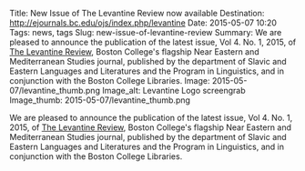 Title: New Issue of The Levantine Review now available
Destination: http://ejournals.bc.edu/ojs/index.php/levantine 
Date: 2015-05-07 10:20 
Tags: news, tags 
Slug: new-issue-of-levantine-review 
Summary: We are pleased to announce the publication of the latest issue, Vol 4. No. 1, 2015, of [The Levantine Review](http://ejournals.bc.edu/ojs/index.php/levantine), Boston College's flagship Near Eastern and Mediterranean Studies journal, published by the department of Slavic and Eastern Languages and Literatures and the Program in Linguistics, and in conjunction with the Boston College Libraries.
Image: 2015-05-07/levantine_thumb.png
Image_alt: Levantine Logo screengrab
Image_thumb: 2015-05-07/levantine_thumb.png

We are pleased to announce the publication of the latest issue, Vol 4. No. 1, 2015, of [The Levantine Review](http://ejournals.bc.edu/ojs/index.php/levantine), Boston College's flagship Near Eastern and Mediterranean Studies journal, published by the department of Slavic and Eastern Languages and Literatures and the Program in Linguistics, and in conjunction with the Boston College Libraries.
